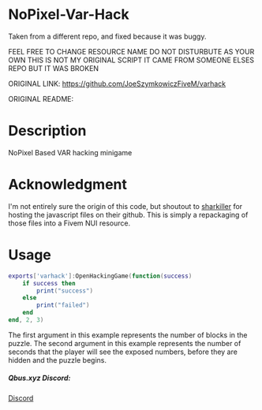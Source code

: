 # NoPixel-Var-Hack
Taken from a different repo, and fixed because it was buggy.

FEEL FREE TO CHANGE RESOURCE NAME DO NOT DISTURBUTE AS YOUR OWN THIS IS NOT MY ORIGINAL SCRIPT IT CAME FROM SOMEONE ELSES REPO BUT IT WAS BROKEN

ORIGINAL LINK:
https://github.com/JoeSzymkowiczFiveM/varhack


ORIGINAL README:
# Description
NoPixel Based VAR hacking minigame

# Acknowledgment
I'm not entirely sure the origin of this code, but shoutout to [sharkiller](https://github.com/sharkiller/nopixel_minigame) for hosting the javascript files on their github. This is simply a repackaging of those files into a Fivem NUI resource.

# Usage
```lua
exports['varhack']:OpenHackingGame(function(success)
    if success then
        print("success")
	else
        print("failed")
	end
end, 2, 3)
```

The first argument in this example represents the number of blocks in the puzzle. The second argument in this example represents the number of seconds that the player will see the exposed numbers, before they are hidden and the puzzle begins. 

##### Qbus.xyz Discord:
[Discord](https://discord.gg/Gec9kBKwcB)


